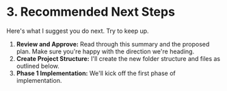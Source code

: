 # 3. Recommended Next Steps

Here's what I suggest you do next. Try to keep up.

1.  **Review and Approve:** Read through this summary and the proposed plan. Make sure you're happy with the direction we're heading.
2.  **Create Project Structure:** I'll create the new folder structure and files as outlined below.
3.  **Phase 1 Implementation:** We'll kick off the first phase of implementation.
